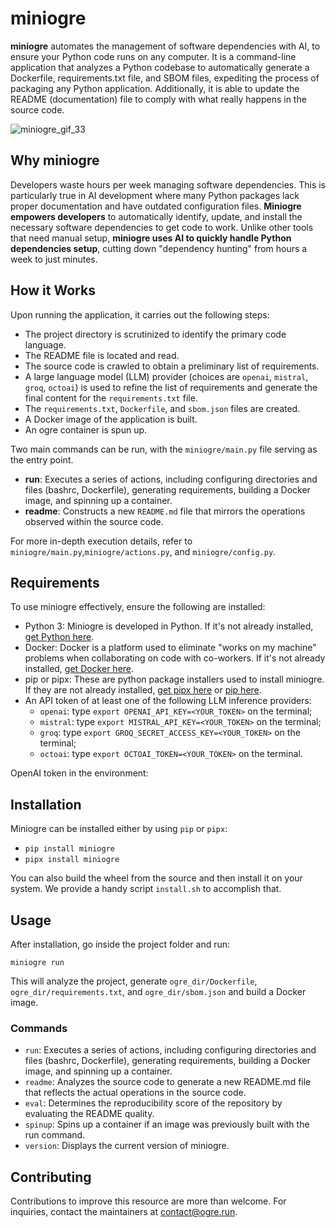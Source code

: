 # miniogre

**miniogre** automates the management of software dependencies with AI, to ensure your Python code runs on any computer. It is a command-line application that analyzes a Python codebase to automatically generate a Dockerfile, requirements.txt file, and SBOM files, expediting the process of packaging any Python application. Additionally, it is able to update the README (documentation) file to comply with what really happens in the source code.

![miniogre_gif_33](https://github.com/ogre-run/miniogre/assets/6482944/0850dbb5-6634-4f08-80a9-6fd8e3ca8e03)

## Why miniogre

Developers waste hours per week managing software dependencies. This is particularly true in AI development where many Python packages lack proper documentation and have outdated configuration files. **Miniogre empowers developers** to automatically identify, update, and install the necessary software dependencies to get code to work. Unlike other tools that need manual setup, **miniogre uses AI to quickly handle Python dependencies setup**, cutting down "dependency hunting" from hours a week to just minutes.

## How it Works

Upon running the application, it carries out the following steps:

- The project directory is scrutinized to identify the primary code language.
- The README file is located and read.
- The source code is crawled to obtain a preliminary list of requirements.
- A large language model (LLM) provider (choices are `openai`, `mistral`, `groq`, `octoai`) is used to refine the list of requirements and generate the final content for the `requirements.txt` file.
- The `requirements.txt`, `Dockerfile`, and `sbom.json` files are created.
- A Docker image of the application is built.
- An ogre container is spun up.

Two main commands can be run, with the `miniogre/main.py` file serving as the entry point.

- **run**: Executes a series of actions, including configuring directories and files (bashrc, Dockerfile), generating requirements, building a Docker image, and spinning up a container.
- **readme**: Constructs a new `README.md` file that mirrors the operations observed within the source code.

For more in-depth execution details, refer to `miniogre/main.py`,`miniogre/actions.py`, and `miniogre/config.py`.

## Requirements

To use miniogre effectively, ensure the following are installed:

- Python 3: Miniogre is developed in Python. If it's not already installed, [get Python here](https://www.python.org/downloads/).
- Docker: Docker is a platform used to eliminate "works on my machine" problems when collaborating on code with co-workers. If it's not already installed, [get Docker here](https://docs.docker.com/get-docker/).
- pip or pipx: These are python package installers used to install miniogre. If they are not already installed, [get pipx here](https://pipxproject.github.io/pipx/installation/) or [pip here](https://pip.pypa.io/en/stable/installing/).
- An API token of at least one of the following LLM inference providers:
    - `openai`: type `export OPENAI_API_KEY=<YOUR_TOKEN>` on the terminal;
    - `mistral`: type `export MISTRAL_API_KEY=<YOUR_TOKEN>` on the terminal;
    - `groq`: type `export GROQ_SECRET_ACCESS_KEY=<YOUR_TOKEN>` on the terminal;
    - `octoai`: type `export OCTOAI_TOKEN=<YOUR_TOKEN>` on the terminal.

OpenAI token in the environment: 

## Installation
Miniogre can be installed either by using `pip` or `pipx`:
- `pip install miniogre`
- `pipx install miniogre`

You can also build the wheel from the source and then install it on your system. We provide a handy script `install.sh` to accomplish that.

## Usage 

After installation, go inside the project folder and run:

`miniogre run`

This will analyze the project, generate `ogre_dir/Dockerfile`, `ogre_dir/requirements.txt`, and `ogre_dir/sbom.json` and build a Docker image.

### Commands
- `run`: Executes a series of actions, including configuring directories and files (bashrc, Dockerfile), generating requirements, building a Docker image, and spinning up a container.
- `readme`: Analyzes the source code to generate a new README.md file that reflects the actual operations in the source code.
- `eval`: Determines the reproducibility score of the repository by evaluating the README quality.
- `spinup`: Spins up a container if an image was previously built with the run command.
- `version`: Displays the current version of miniogre.


## Contributing
Contributions to improve this resource are more than welcome. For inquiries, contact the maintainers at [contact@ogre.run](contact@ogre.run).
